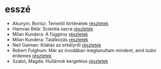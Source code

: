 # esszé

- Akunyin, Borisz: Temetői történetek [részletek](../_details/Akunyin%2C%20Borisz.md#id_714)
- Hamvas Béla: Scientia sacra [részletek](../_details/Hamvas%20B%C3%A9la.md#id_777)
- Milan Kundera: A ​függöny [részletek](../_details/Milan%20Kundera.md#id_1822)
- Milan Kundera: Találkozás [részletek](../_details/Milan%20Kundera.md#id_1834)
- Neil Gaiman: Kilátás az erkélyről [részletek](../_details/Neil%20Gaiman.md#id_1812)
- Robert Fulghum: Már az óvodában megtanultam mindent, amit tudni érdemes [részletek](../_details/Robert%20Fulghum.md#id_1302)
- Szabó, Magda: Hullámok kergetése [részletek](../_details/Szab%C3%B3%2C%20Magda.md#id_1359)